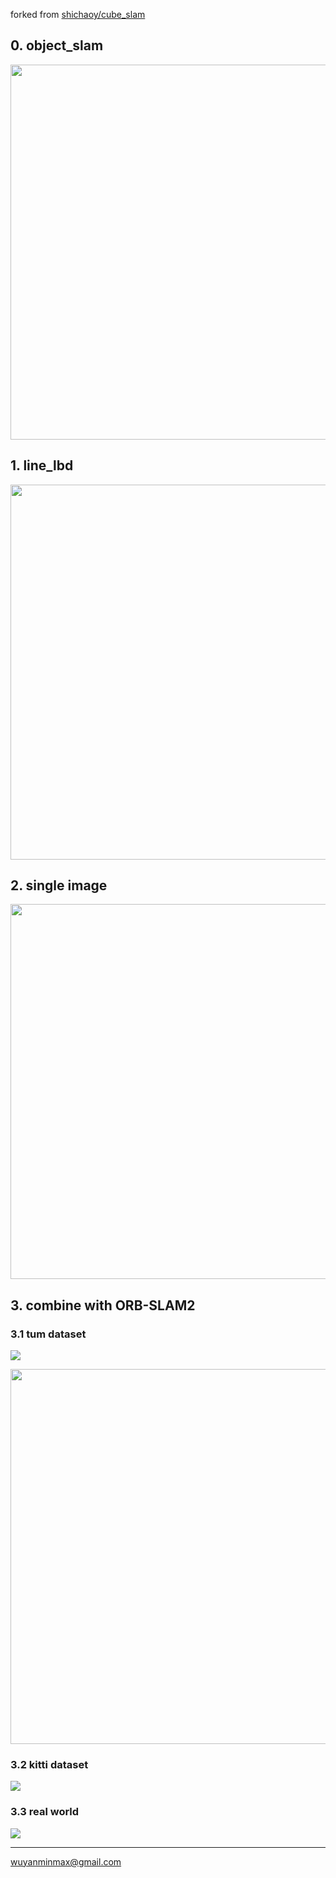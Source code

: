 
forked from [shichaoy/cube_slam](https://github.com/shichaoy/cube_slam)

## 0. object_slam

[^_^]:![](https://github.com/wuxiaolang/Cube_SLAM_wu/blob/master/wu/result/result_compare.png?raw=true)

<img src="https://github.com/wuxiaolang/Cube_SLAM_wu/blob/master/wu/result/result_compare.png?raw=true" width="600">

## 1. line_lbd
[^_^]:![](https://github.com/wuxiaolang/Cube_SLAM_wu/blob/master/wu/result/line/LSD_edline%20.png?raw=true)

<img src="https://github.com/wuxiaolang/Cube_SLAM_wu/blob/master/wu/result/line/LSD_edline%20.png?raw=true" width="600">

## 2. single image
[^_^]:![](https://github.com/wuxiaolang/Cube_SLAM_wu/blob/master/wu/single%20view.png?raw=true)

<img src="https://github.com/wuxiaolang/Cube_SLAM_wu/blob/master/wu/single%20view.png?raw=true" width="600">

## 3. combine with ORB-SLAM2
### 3.1 tum dataset

[![](https://media.giphy.com/media/dxaMwcKw9sriiT4xIl/giphy.gif)](https://github.com/wuxiaolang/Cube_SLAM_wu/blob/master/wu/190524tum.gif)

<img src="https://github.com/wuxiaolang/Cube_SLAM_wu/blob/master/wu/190525tum.gif?raw=true" width="600">

### 3.2 kitti dataset

[![](https://media.giphy.com/media/KEGOPljrGWFqJY5MJK/giphy.gif)](https://github.com/wuxiaolang/Cube_SLAM_wu/blob/master/wu/191007all_out.gif)

### 3.3 real world

[![](https://media.giphy.com/media/fX37X2fpeihIgw2qyZ/giphy.gif)](https://github.com/wuxiaolang/Cube_SLAM_wu/blob/master/wu/190716realworld.gif)

---
wuyanminmax@gmail.com
